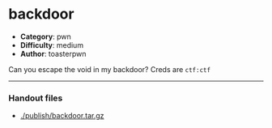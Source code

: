 backdoor
======================

- **Category**: pwn
- **Difficulty**: medium
- **Author**: toasterpwn

Can you escape the void in my backdoor? Creds are `ctf:ctf`

---

### Handout files

- [./publish/backdoor.tar.gz](./publish/backdoor.tar.gz)
